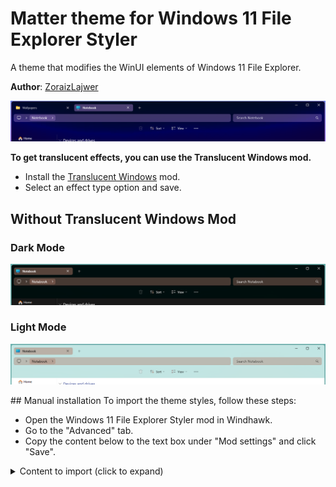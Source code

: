 # Matter theme for Windows 11 File Explorer Styler

A theme that modifies the WinUI elements of Windows 11 File Explorer.

**Author**: [ZoraizLajwer](https://github.com/ZoraizLajwer)

![Screenshot](screenshot.png)

**To get translucent effects, you can use the Translucent Windows mod.**

- Install the [Translucent Windows](https://windhawk.net/mods/translucent-windows) mod.
- Select an effect type option and save.

## Without Translucent Windows Mod
### Dark Mode
![DefaultDark](DefaultDark.png)

### Light Mode
![DefaultLight](DefaultLight.png)
<!--
## Theme selection

The theme is integrated into the mod, and can be simply selected from the mod's
settings:

* Open the Windows 11 File Explorer Styler mod in Windhawk.
* Go to the "Settings" tab.
* Select the theme and save the settings.

## Manual installation

The theme styles can also be imported manually. To do that, follow these steps:
-->
<!-- temporary -->## Manual installation
<!-- temporary -->
<!-- temporary -->To import the theme styles, follow these steps:

* Open the Windows 11 File Explorer Styler mod in Windhawk.
* Go to the "Advanced" tab.
* Copy the content below to the text box under "Mod settings" and click "Save".

<details>
<summary>Content to import (click to expand)</summary>

```json
{
  "explorerFrameContainerHeight": 0,
  "controlStyles[0].target": "CommandBar#FileExplorerCommandBar ",
  "controlStyles[0].styles[0]": "Background=Transparent",
  "controlStyles[1].target": "CommandBar#FileExplorerSecondaryCommandBar",
  "controlStyles[1].styles[0]": "Background=Transparent",
  "theme": "",
  "controlStyles[2].target": "Grid#TabContainerGrid > Border#LeftBottomBorderLine",
  "controlStyles[2].styles[0]": "Visibility=Collapsed",
  "controlStyles[3].styles[0]": "Visibility=Collapsed",
  "controlStyles[3].target": "Grid#TabContainerGrid > Border#RightBottomBorderLine",
  "controlStyles[4].target": "TabViewItem",
  "controlStyles[4].styles[0]": "Margin=0,0,4,0",
  "controlStyles[5].target": "TabViewItem > Grid#LayoutRoot",
  "controlStyles[5].styles[0]": "CornerRadius=5",
  "controlStyles[5].styles[1]": "Margin=2,4,0,4",
  "controlStyles[5].styles[2]": "Height=29",
  "controlStyles[6].target": "TabViewItem > Grid#LayoutRoot > Canvas",
  "controlStyles[6].styles[0]": "Visibility=Collapsed",
  "controlStyles[7].target": "TabViewItem > Grid#LayoutRoot > Grid#TabContainer",
  "controlStyles[7].styles[0]": "Background = Transparent ",
  "controlStyles[8].target": "TabViewItem > Grid#LayoutRoot@CommonStates",
  "controlStyles[8].styles[0]": "Background@Selected:= $accentColor2",
  "controlStyles[8].styles[1]": "Background@PointerOverSelected:= $accentColor",
  "controlStyles[8].styles[2]": "Background@PointerOver:= $accentColor2",
  "controlStyles[8].styles[3]": "Background@Normal=$accentColor",
  "controlStyles[8].styles[4]": "Background@PressedSelected:=$accentColor2",
  "controlStyles[9].target": "Grid#TabContainerGrid > Border > Button#AddButton",
  "controlStyles[10].target": "Grid#CommandBarControlRootGrid",
  "controlStyles[10].styles[0]": "Background=Transparent ",
  "controlStyles[11].target": "Grid#NavigationBarControlGrid",
  "controlStyles[11].styles[0]": "Background=Transparent ",
  "controlStyles[12].target": "Grid#PART_LayoutRoot",
  "controlStyles[12].styles[0]": "Background :=<SolidColorBrush Color=\"{ThemeResource SystemAccentColorLight1}\" Opacity=\"0.4\" />",
  "styleConstants[0]": "accentColor=<SolidColorBrush Color=\"{ThemeResource SystemAccentColorLight1}\" />",
  "controlStyles[13].target": "FileExplorerExtensions.CommandBarControl",
  "controlStyles[14].target": "AutoSuggestBox#FileExplorerSearchBox > Grid#LayoutRoot > TextBox > Grid@CommonStates > Border#BorderElement",
  "controlStyles[14].styles[0]": "Background :=<SolidColorBrush Color=\"{ThemeResource SystemAccentColorLight1}\" Opacity=\"0.4\" />",
  "controlStyles[14].styles[1]": "CornerRadius = 6",
  "controlStyles[12].styles[1]": "CornerRadius = 6",
  "controlStyles[10].styles[1]": "BorderThickness = 0",
  "styleConstants[1]": "accentColor2=<SolidColorBrush Color=\"{ThemeResource SystemAccentColorLight1}\" Opacity=\"0.5\" />",
  "controlStyles[14].styles[2]": "BorderThickness = 0",
  "controlStyles[12].styles[2]": "BorderThickness = 0",
  "controlStyles[13].styles[0]": "Margin = 0,-5,0,0",
  "controlStyles[15].target": "Microsoft.UI.Xaml.Controls.AppBarButton[ToolTipService.ToolTip = Cut]",
  "controlStyles[15].styles[0]": "Visibility  = 1",
  "controlStyles[16].target": "Microsoft.UI.Xaml.Controls.AppBarButton[ToolTipService.ToolTip = Copy]",
  "controlStyles[16].styles[0]": "Visibility  = 1",
  "controlStyles[17].target": "Microsoft.UI.Xaml.Controls.AppBarButton[ToolTipService.ToolTip = Paste]",
  "controlStyles[17].styles[0]": "Visibility  = 1",
  "controlStyles[18].target": "Microsoft.UI.Xaml.Controls.AppBarButton[ToolTipService.ToolTip = Rename]",
  "controlStyles[18].styles[0]": "Visibility  = 1",
  "controlStyles[19].target": "Microsoft.UI.Xaml.Controls.AppBarButton[ToolTipService.ToolTip = Share]",
  "controlStyles[19].styles[0]": "Visibility  = 1",
  "controlStyles[20].target": "Microsoft.UI.Xaml.Controls.AppBarSeparator",
  "controlStyles[20].styles[0]": "Visibility  = 1",
  "controlStyles[21].target": "Microsoft.UI.Xaml.Controls.Border#ScrollDecreaseButtonContainer",
  "controlStyles[21].styles[0]": "Margin = 0,0,0,3",
  "controlStyles[22].target": "Microsoft.UI.Xaml.Controls.Border#ScrollIncreaseButtonContainer",
  "controlStyles[22].styles[0]": "Margin = 0,0,0,3",
  "resourceVariables[0].variableKey": "",
  "resourceVariables[0].value": "",
  "controlStyles[23].target": "Microsoft.UI.Xaml.Controls.AppBarButton#refreshButton",
  "controlStyles[23].styles[0]": "Visibility  =1",
  "controlStyles[24].target": "Microsoft.UI.Xaml.Controls.AppBarButton#upButton",
  "controlStyles[24].styles[0]": "Visibility  =1",
  "controlStyles[25].styles[0]": "Visibility  =1",
  "controlStyles[26].styles[0]": "Visibility  =1",
  "controlStyles[25].target": "Microsoft.UI.Xaml.Controls.AppBarButton#forwardButton",
  "controlStyles[26].target": "Microsoft.UI.Xaml.Controls.AppBarButton#backButton",
  "controlStyles[9].styles[0]": "Visibility  = 0",
  "controlStyles[7].styles[1]": "BorderThickness = 0",
  "controlStyles[8].styles[5]": "Background@Pressed := $accentColor2",
  "controlStyles[27].target": "Microsoft.UI.Xaml.Controls.AppBarButton[ToolTipService.ToolTip = Create a new item in the current location.]",
  "controlStyles[27].styles[0]": "Visibility  = 1",
  "controlStyles[9].styles[1]": "Margin = 0,0,0,3",
  "controlStyles[1].styles[1]": "Visibility = 1",
  "controlStyles[0].styles[1]": "HorizontalAlignment  = 1"
}
```

